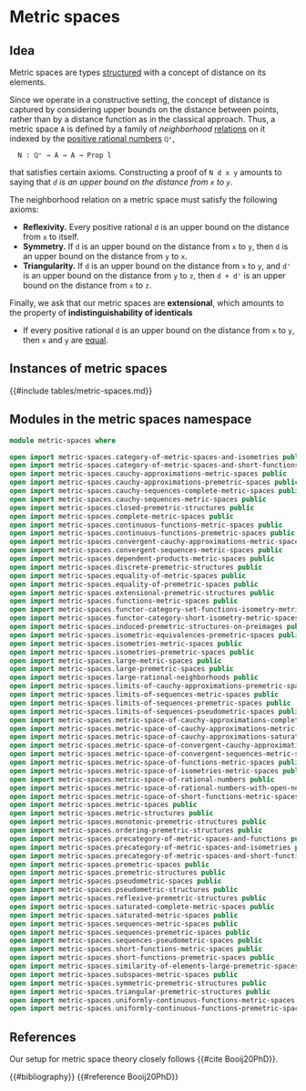 # Metric spaces

## Idea

Metric spaces are types [structured](foundation.structure.md) with a concept of
distance on its elements.

Since we operate in a constructive setting, the concept of distance is captured
by considering upper bounds on the distance between points, rather than by a
distance function as in the classical approach. Thus, a metric space `A` is
defined by a family of _neighborhood_
[relations](foundation.binary-relations.md) on it indexed by the
[positive rational numbers](elementary-number-theory.positive-rational-numbers.md)
`ℚ⁺`,

```text
  N : ℚ⁺ → A → A → Prop l
```

that satisfies certain axioms. Constructing a proof of `N d x y` amounts to
saying that _`d` is an upper bound on the distance from `x` to `y`_.

The neighborhood relation on a metric space must satisfy the following axioms:

- **Reflexivity.** Every positive rational `d` is an upper bound on the distance
  from `x` to itself.
- **Symmetry.** If `d` is an upper bound on the distance from `x` to `y`, then
  `d` is an upper bound on the distance from `y` to `x`.
- **Triangularity.** If `d` is an upper bound on the distance from `x` to `y`,
  and `d'` is an upper bound on the distance from `y` to `z`, then `d + d'` is
  an upper bound on the distance from `x` to `z`.

Finally, we ask that our metric spaces are **extensional**, which amounts to the
property of **indistinguishability of identicals**

- If every positive rational `d` is an upper bound on the distance from `x` to
  `y`, then `x` and `y` are [equal](foundation-core.identity-types.md).

## Instances of metric spaces

{{#include tables/metric-spaces.md}}

## Modules in the metric spaces namespace

```agda
module metric-spaces where

open import metric-spaces.category-of-metric-spaces-and-isometries public
open import metric-spaces.category-of-metric-spaces-and-short-functions public
open import metric-spaces.cauchy-approximations-metric-spaces public
open import metric-spaces.cauchy-approximations-premetric-spaces public
open import metric-spaces.cauchy-sequences-complete-metric-spaces public
open import metric-spaces.cauchy-sequences-metric-spaces public
open import metric-spaces.closed-premetric-structures public
open import metric-spaces.complete-metric-spaces public
open import metric-spaces.continuous-functions-metric-spaces public
open import metric-spaces.continuous-functions-premetric-spaces public
open import metric-spaces.convergent-cauchy-approximations-metric-spaces public
open import metric-spaces.convergent-sequences-metric-spaces public
open import metric-spaces.dependent-products-metric-spaces public
open import metric-spaces.discrete-premetric-structures public
open import metric-spaces.equality-of-metric-spaces public
open import metric-spaces.equality-of-premetric-spaces public
open import metric-spaces.extensional-premetric-structures public
open import metric-spaces.functions-metric-spaces public
open import metric-spaces.functor-category-set-functions-isometry-metric-spaces public
open import metric-spaces.functor-category-short-isometry-metric-spaces public
open import metric-spaces.induced-premetric-structures-on-preimages public
open import metric-spaces.isometric-equivalences-premetric-spaces public
open import metric-spaces.isometries-metric-spaces public
open import metric-spaces.isometries-premetric-spaces public
open import metric-spaces.large-metric-spaces public
open import metric-spaces.large-premetric-spaces public
open import metric-spaces.large-rational-neighborhoods public
open import metric-spaces.limits-of-cauchy-approximations-premetric-spaces public
open import metric-spaces.limits-of-sequences-metric-spaces public
open import metric-spaces.limits-of-sequences-premetric-spaces public
open import metric-spaces.limits-of-sequences-pseudometric-spaces public
open import metric-spaces.metric-space-of-cauchy-approximations-complete-metric-spaces public
open import metric-spaces.metric-space-of-cauchy-approximations-metric-spaces public
open import metric-spaces.metric-space-of-cauchy-approximations-saturated-complete-metric-spaces public
open import metric-spaces.metric-space-of-convergent-cauchy-approximations-metric-spaces public
open import metric-spaces.metric-space-of-convergent-sequences-metric-spaces public
open import metric-spaces.metric-space-of-functions-metric-spaces public
open import metric-spaces.metric-space-of-isometries-metric-spaces public
open import metric-spaces.metric-space-of-rational-numbers public
open import metric-spaces.metric-space-of-rational-numbers-with-open-neighborhoods public
open import metric-spaces.metric-space-of-short-functions-metric-spaces public
open import metric-spaces.metric-spaces public
open import metric-spaces.metric-structures public
open import metric-spaces.monotonic-premetric-structures public
open import metric-spaces.ordering-premetric-structures public
open import metric-spaces.precategory-of-metric-spaces-and-functions public
open import metric-spaces.precategory-of-metric-spaces-and-isometries public
open import metric-spaces.precategory-of-metric-spaces-and-short-functions public
open import metric-spaces.premetric-spaces public
open import metric-spaces.premetric-structures public
open import metric-spaces.pseudometric-spaces public
open import metric-spaces.pseudometric-structures public
open import metric-spaces.reflexive-premetric-structures public
open import metric-spaces.saturated-complete-metric-spaces public
open import metric-spaces.saturated-metric-spaces public
open import metric-spaces.sequences-metric-spaces public
open import metric-spaces.sequences-premetric-spaces public
open import metric-spaces.sequences-pseudometric-spaces public
open import metric-spaces.short-functions-metric-spaces public
open import metric-spaces.short-functions-premetric-spaces public
open import metric-spaces.similarity-of-elements-large-premetric-spaces public
open import metric-spaces.subspaces-metric-spaces public
open import metric-spaces.symmetric-premetric-structures public
open import metric-spaces.triangular-premetric-structures public
open import metric-spaces.uniformly-continuous-functions-metric-spaces public
open import metric-spaces.uniformly-continuous-functions-premetric-spaces public
```

## References

Our setup for metric space theory closely follows {{#cite Booij20PhD}}.

{{#bibliography}} {{#reference Booij20PhD}}
